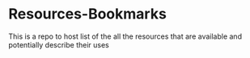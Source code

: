# Resources-Bookmarks
This is a repo to host list of the all the resources that are available and potentially describe their uses

